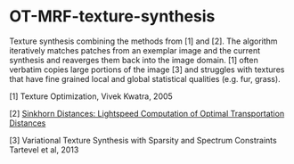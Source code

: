 # OT-MRF-texture-synthesis
Texture synthesis combining the methods from [1] and [2].
The algorithm iteratively matches patches from an exemplar image 
and the current synthesis and reaverges them back into the image
domain. [1] often verbatim copies large portions of the image
[3] and struggles with textures that have fine grained local
and global statistical qualities (e.g. fur, grass). 


[1] Texture Optimization, Vivek Kwatra, 2005

[2] [Sinkhorn Distances: Lightspeed Computation of Optimal Transportation Distances](https://arxiv.org/abs/1306.0895)

[3] Variational Texture Synthesis with Sparsity and Spectrum Constraints Tartevel et al, 2013
